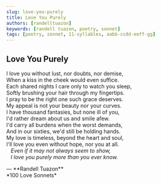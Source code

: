 ```yaml
---
slug: love-you-purely
title: Love You Purely
authors: [randelltuazon]
keywords: [randell tuazon, poetry, sonnet]
tags: [poetry, sonnet, 11-syllables, aabb-ccdd-eeff-gg]
---
```


## Love You Purely

I love you without lust, nor doubts, nor demise,  
When a kiss in the cheek would even suffice.  
Each shared nights I care only to watch you sleep,  
Softly brushing your hair through my fingertips.  
I pray to be the right one such grace deserves.  
My appeal is not your beauty nor your curves.  
I have thousand fantasies, but none ill of you,  
I'd rather dream about us and smile afew.  
I'd carry all burdens when the worst demands,  
And in our sixties, we'd still be holding hands.  
My love is timeless, beyond the heart and soul,  
I'll love you even without hope, nor you at all.  
&nbsp;&nbsp; *Even if it may not always seem to show,*  
&nbsp;&nbsp; *I love you purely more than you ever know.*  

<footer>— **Randell Tuazon** <div class="text-sm mt-1">*100 Love Sonnets*</div></footer>

